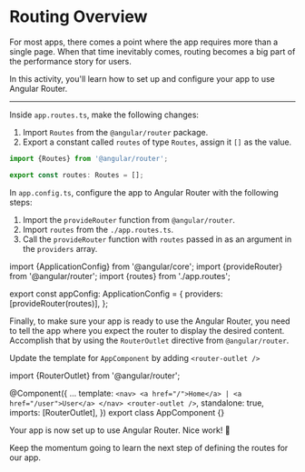 # Routing Overview

For most apps, there comes a point where the app requires more than a single page. When that time inevitably comes, routing becomes a big part of the performance story for users.

In this activity, you'll learn how to set up and configure your app to use Angular Router.

<hr>

<docs-workflow>

<docs-step title="Create an app.routes.ts file">

Inside `app.routes.ts`, make the following changes:

1. Import `Routes` from the `@angular/router` package.
1. Export a constant called `routes` of type `Routes`, assign it `[]` as the value.

```ts
import {Routes} from '@angular/router';

export const routes: Routes = [];
```

</docs-step>

<docs-step title="Add routing to provider">

In `app.config.ts`, configure the app to Angular Router with the following steps:

1. Import the `provideRouter` function from `@angular/router`.
1. Import `routes` from the `./app.routes.ts`.
1. Call the `provideRouter` function with `routes` passed in as an argument in the `providers` array.

<docs-code language="ts" highlight="[2,3,6]">
import {ApplicationConfig} from '@angular/core';
import {provideRouter} from '@angular/router';
import {routes} from './app.routes';

export const appConfig: ApplicationConfig = {
  providers: [provideRouter(routes)],
};
</docs-code>

</docs-step>

<docs-step title="Import `RouterOutlet` in the component">

Finally, to make sure your app is ready to use the Angular Router, you need to tell the app where you expect the router to display the desired content. Accomplish that by using the `RouterOutlet` directive from `@angular/router`.

Update the template for `AppComponent` by adding `<router-outlet />`

<docs-code language="angular-ts" highlight="[11]">
import {RouterOutlet} from '@angular/router';

@Component({
  ...
  template: `
    <nav>
      <a href="/">Home</a>
      |
      <a href="/user">User</a>
    </nav>
    <router-outlet />
  `,
  standalone: true,
  imports: [RouterOutlet],
})
export class AppComponent {}
</docs-code>

</docs-step>

</docs-workflow>

Your app is now set up to use Angular Router. Nice work! 🙌

Keep the momentum going to learn the next step of defining the routes for our app.
